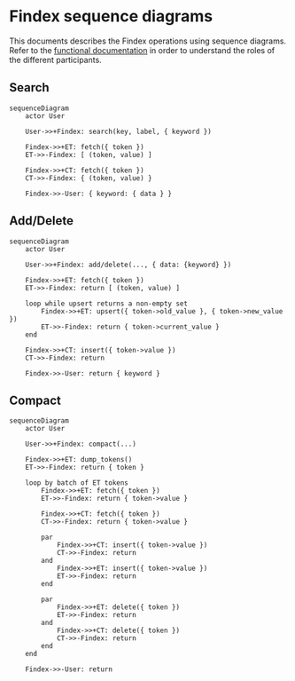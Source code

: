 Findex sequence diagrams
========================

This documents describes the Findex operations using sequence diagrams. Refer
to the [functional documentation](functional.md) in order to understand the
roles of the different participants.

## Search

```mermaid
sequenceDiagram
    actor User

    User->>+Findex: search(key, label, { keyword })

    Findex->>+ET: fetch({ token })
    ET->>-Findex: [ (token, value) ]

    Findex->>+CT: fetch({ token })
    CT->>-Findex: { (token, value) }

    Findex->>-User: { keyword: { data } }
```

## Add/Delete

```mermaid
sequenceDiagram
    actor User

    User->>+Findex: add/delete(..., { data: {keyword} })

    Findex->>+ET: fetch({ token })
    ET->>-Findex: return [ (token, value) ]

    loop while upsert returns a non-empty set
        Findex->>+ET: upsert({ token->old_value }, { token->new_value })
        ET->>-Findex: return { token->current_value }
    end

    Findex->>+CT: insert({ token->value })
    CT->>-Findex: return

    Findex->>-User: return { keyword }
```

## Compact

```mermaid
sequenceDiagram
    actor User

    User->>+Findex: compact(...)

    Findex->>+ET: dump_tokens()
    ET->>-Findex: return { token }

    loop by batch of ET tokens
        Findex->>+ET: fetch({ token })
        ET->>-Findex: return { token->value }

        Findex->>+CT: fetch({ token })
        CT->>-Findex: return { token->value }

        par
            Findex->>+CT: insert({ token->value })
            CT->>-Findex: return
        and
            Findex->>+ET: insert({ token->value })
            ET->>-Findex: return
        end

        par
            Findex->>+ET: delete({ token })
            ET->>-Findex: return
        and
            Findex->>+CT: delete({ token })
            CT->>-Findex: return
        end
    end

    Findex->>-User: return
```
